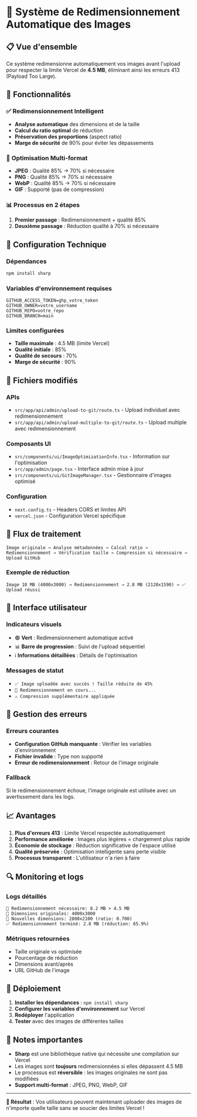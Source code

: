 # 🔄 Système de Redimensionnement Automatique des Images

## 📋 Vue d'ensemble

Ce système redimensionne automatiquement vos images avant l'upload pour respecter la limite Vercel de **4.5 MB**, éliminant ainsi les erreurs 413 (Payload Too Large).

## 🚀 Fonctionnalités

### ✅ **Redimensionnement Intelligent**
- **Analyse automatique** des dimensions et de la taille
- **Calcul du ratio optimal** de réduction
- **Préservation des proportions** (aspect ratio)
- **Marge de sécurité** de 90% pour éviter les dépassements

### 🎯 **Optimisation Multi-format**
- **JPEG** : Qualité 85% → 70% si nécessaire
- **PNG** : Qualité 85% → 70% si nécessaire  
- **WebP** : Qualité 85% → 70% si nécessaire
- **GIF** : Supporté (pas de compression)

### 📊 **Processus en 2 étapes**
1. **Premier passage** : Redimensionnement + qualité 85%
2. **Deuxième passage** : Réduction qualité à 70% si nécessaire

## 🔧 Configuration Technique

### **Dépendances**
```bash
npm install sharp
```

### **Variables d'environnement requises**
```env
GITHUB_ACCESS_TOKEN=ghp_votre_token
GITHUB_OWNER=votre_username
GITHUB_REPO=votre_repo
GITHUB_BRANCH=main
```

### **Limites configurées**
- **Taille maximale** : 4.5 MB (limite Vercel)
- **Qualité initiale** : 85%
- **Qualité de secours** : 70%
- **Marge de sécurité** : 90%

## 📁 Fichiers modifiés

### **APIs**
- `src/app/api/admin/upload-to-git/route.ts` - Upload individuel avec redimensionnement
- `src/app/api/admin/upload-multiple-to-git/route.ts` - Upload multiple avec redimensionnement

### **Composants UI**
- `src/components/ui/ImageOptimizationInfo.tsx` - Information sur l'optimisation
- `src/app/admin/page.tsx` - Interface admin mise à jour
- `src/components/ui/GitImageManager.tsx` - Gestionnaire d'images optimisé

### **Configuration**
- `next.config.ts` - Headers CORS et limites API
- `vercel.json` - Configuration Vercel spécifique

## 🔄 Flux de traitement

```
Image originale → Analyse métadonnées → Calcul ratio → Redimensionnement → Vérification taille → Compression si nécessaire → Upload GitHub
```

### **Exemple de réduction**
```
Image 10 MB (4000x3000) → Redimensionnement → 2.8 MB (2120x1590) → ✅ Upload réussi
```

## 📱 Interface utilisateur

### **Indicateurs visuels**
- 🟢 **Vert** : Redimensionnement automatique activé
- 📊 **Barre de progression** : Suivi de l'upload séquentiel
- ℹ️ **Informations détaillées** : Détails de l'optimisation

### **Messages de statut**
- `✅ Image uploadée avec succès ! Taille réduite de 45%`
- `🔄 Redimensionnement en cours...`
- `⚠️ Compression supplémentaire appliquée`

## 🚨 Gestion des erreurs

### **Erreurs courantes**
- **Configuration GitHub manquante** : Vérifier les variables d'environnement
- **Fichier invalide** : Type non supporté
- **Erreur de redimensionnement** : Retour de l'image originale

### **Fallback**
Si le redimensionnement échoue, l'image originale est utilisée avec un avertissement dans les logs.

## 📈 Avantages

1. **Plus d'erreurs 413** : Limite Vercel respectée automatiquement
2. **Performance améliorée** : Images plus légères = chargement plus rapide
3. **Économie de stockage** : Réduction significative de l'espace utilisé
4. **Qualité préservée** : Optimisation intelligente sans perte visible
5. **Processus transparent** : L'utilisateur n'a rien à faire

## 🔍 Monitoring et logs

### **Logs détaillés**
```
🔄 Redimensionnement nécessaire: 8.2 MB > 4.5 MB
📐 Dimensions originales: 4000x3000
🎯 Nouvelles dimensions: 2800x2100 (ratio: 0.700)
✅ Redimensionnement terminé: 2.8 MB (réduction: 65.9%)
```

### **Métriques retournées**
- Taille originale vs optimisée
- Pourcentage de réduction
- Dimensions avant/après
- URL GitHub de l'image

## 🚀 Déploiement

1. **Installer les dépendances** : `npm install sharp`
2. **Configurer les variables d'environnement** sur Vercel
3. **Redéployer** l'application
4. **Tester** avec des images de différentes tailles

## 📝 Notes importantes

- **Sharp** est une bibliothèque native qui nécessite une compilation sur Vercel
- Les images sont **toujours** redimensionnées si elles dépassent 4.5 MB
- Le processus est **réversible** : les images originales ne sont pas modifiées
- **Support multi-format** : JPEG, PNG, WebP, GIF

---

**🎯 Résultat** : Vos utilisateurs peuvent maintenant uploader des images de n'importe quelle taille sans se soucier des limites Vercel !
